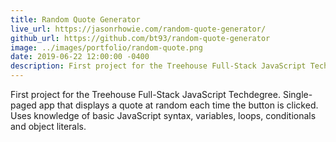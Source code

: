 ```yaml
---
title: Random Quote Generator
live_url: https://jasonrhowie.com/random-quote-generator/
github_url: https://github.com/bt93/random-quote-generator
image: ../images/portfolio/random-quote.png
date: 2019-06-22 12:00:00 -0400
description: First project for the Treehouse Full-Stack JavaScript Techdegree
---
```

First project for the Treehouse Full-Stack JavaScript Techdegree. Single-paged app that displays a quote at random each time the button is clicked. Uses knowledge of basic JavaScript syntax, variables, loops, conditionals and object literals.